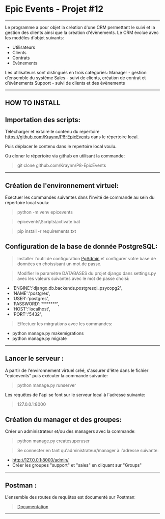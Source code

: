 # Epic Events - Projet #12
__________________________

Le programme a pour objet la création d'une CRM permettant le suivi et la gestion des clients ainsi que la création d'évènements.
Le CRM évolue avec les modèles d'objet suivants:
- Utilisateurs
- Clients
- Contrats
- Evènements

Les utilisateurs sont distingués en trois catégories:
Manager - gestion d’ensemble du système
Sales - suivi de clients, création de contrat et d’évènements
Support - suivi de clients et des évènements


______________
HOW TO INSTALL
--------------

Importation des scripts:
---------------------------

Télécharger et extaire le contenu du repertoire https://github.com/Kraynn/P8-EpicEvents dans le répertoire local. 
> 
Puis déplacer le contenu dans le repertoire local voulu.


Ou cloner le répertoire via github en utilisant la commande:
> git clone github.com/Kraynn/P8-EpicEvents


__________________________________________________________
Création de l'environnement virtuel:
------------------------------------
Exectuer les commandes suivantes dans l'invité de commande au sein du répertoire local voulu:
>
>python -m venv epicevents

>epicevents\Scripts\activate.bat

>pip install -r requirements.txt


Configuration de la base de donnée PostgreSQL:
----------------------------------------------

> Installer l'outil de configuration [PgAdmin](https://www.postgresql.org/download/windows/) et configurer votre base de données en choissisant un mot de passe. 

> Modifier le paramètre DATABASES du projet django dans settings.py avec les valeurs suivantes avec le mot de passe choisi:
* 'ENGINE':'django.db.backends.postgresql_psycopg2',
* 'NAME':'postgres',
* 'USER':'postgres',
* 'PASSWORD':'*******',
* 'HOST':'localhost',
* 'PORT':'5432',
      
> Effectuer les mirgrations avec les commandes:
* python manage.py makemigrations
* python manage.py migrate

___________________________________________________



Lancer le serveur :
----------------------

A partir de l'environnement virtuel créé, s'assurer d'être dans le fichier "epicevents" puis exécuter la commande suivante:
>
>python manage.py runserver

Les requêtes de l'api se font sur le serveur local à l'adresse suivante:
 > 127.0.0.1:8000
 
 
Création du manager et des groupes:
-----------------------------------
  
Créer un administrateur et/ou des managers avec la commande:
> python manage.py createsuperuser

> Se connecter en tant qu'administrateur/manager à l'adresse suivante:
* http://127.0.0.1:8000/admin/
* Créer les groupes "support" et "sales" en cliquant sur "Groups"
  
___________________________________________________


Postman :
----------------------

L'ensemble des routes de requêtes est documenté sur Postman:
> [Documentation](https://documenter.getpostman.com/view/23482099/2s93JnV71D)

***************************
